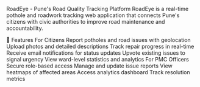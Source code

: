 RoadEye - Pune's Road Quality Tracking Platform
RoadEye is a real-time pothole and roadwork tracking web application that connects Pune's citizens with civic authorities to improve road maintenance and accountability.

🌟 Features
For Citizens
Report potholes and road issues with geolocation
Upload photos and detailed descriptions
Track repair progress in real-time
Receive email notifications for status updates
Upvote existing issues to signal urgency
View ward-level statistics and analytics
For PMC Officers
Secure role-based access
Manage and update issue reports
View heatmaps of affected areas
Access analytics dashboard
Track resolution metrics
